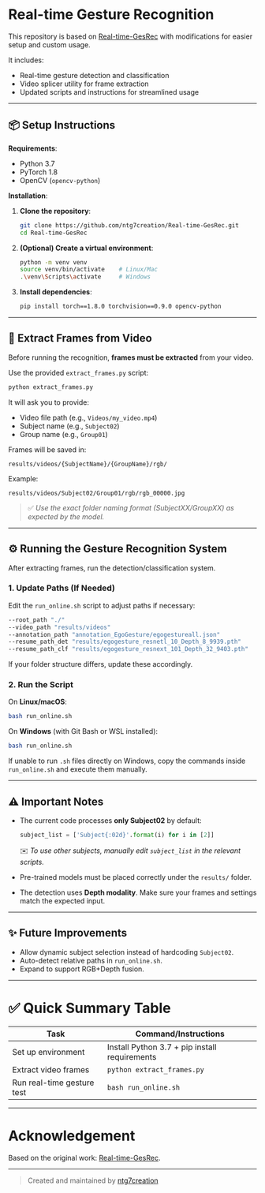 # Real-time Gesture Recognition

This repository is based on [Real-time-GesRec](https://github.com/ahmetgunduz/Real-time-GesRec) with modifications for easier setup and custom usage.

It includes:
- Real-time gesture detection and classification
- Video splicer utility for frame extraction
- Updated scripts and instructions for streamlined usage

---

## 📦 Setup Instructions

**Requirements**:
- Python 3.7
- PyTorch 1.8
- OpenCV (`opencv-python`)

**Installation**:

1. **Clone the repository**:
   ```bash
   git clone https://github.com/ntg7creation/Real-time-GesRec.git
   cd Real-time-GesRec
   ```

2. **(Optional) Create a virtual environment**:
   ```bash
   python -m venv venv
   source venv/bin/activate    # Linux/Mac
   .\venv\Scripts\activate     # Windows
   ```

3. **Install dependencies**:
   ```bash
   pip install torch==1.8.0 torchvision==0.9.0 opencv-python
   ```

---

## 🎥 Extract Frames from Video

Before running the recognition, **frames must be extracted** from your video.

Use the provided `extract_frames.py` script:

```bash
python extract_frames.py
```

It will ask you to provide:
- Video file path (e.g., `Videos/my_video.mp4`)
- Subject name (e.g., `Subject02`)
- Group name (e.g., `Group01`)

Frames will be saved in:
```
results/videos/{SubjectName}/{GroupName}/rgb/
```

Example:
```
results/videos/Subject02/Group01/rgb/rgb_00000.jpg
```

> ✅ *Use the exact folder naming format (SubjectXX/GroupXX) as expected by the model.*

---

## ⚙️ Running the Gesture Recognition System

After extracting frames, run the detection/classification system.

### 1. Update Paths (If Needed)

Edit the `run_online.sh` script to adjust paths if necessary:

```bash
--root_path "./"
--video_path "results/videos"
--annotation_path "annotation_EgoGesture/egogestureall.json"
--resume_path_det "results/egogesture_resnetl_10_Depth_8_9939.pth"
--resume_path_clf "results/egogesture_resnext_101_Depth_32_9403.pth"
```

If your folder structure differs, update these accordingly.

### 2. Run the Script

On **Linux/macOS**:
```bash
bash run_online.sh
```

On **Windows** (with Git Bash or WSL installed):
```bash
bash run_online.sh
```

If unable to run `.sh` files directly on Windows, copy the commands inside `run_online.sh` and execute them manually.

---

## ⚠️ Important Notes

- The current code processes **only Subject02** by default:
  ```python
  subject_list = ['Subject{:02d}'.format(i) for i in [2]]
  ```
  ✉️ *To use other subjects, manually edit `subject_list` in the relevant scripts.*

- Pre-trained models must be placed correctly under the `results/` folder.

- The detection uses **Depth modality**. Make sure your frames and settings match the expected input.

---

## ✨ Future Improvements

- Allow dynamic subject selection instead of hardcoding `Subject02`.
- Auto-detect relative paths in `run_online.sh`.
- Expand to support RGB+Depth fusion.

---

# ✅ Quick Summary Table

| Task                         | Command/Instructions                         |
|-------------------------------|----------------------------------------------|
| Set up environment            | Install Python 3.7 + pip install requirements |
| Extract video frames          | `python extract_frames.py`                  |
| Run real-time gesture test    | `bash run_online.sh`                         |

---

# Acknowledgement

Based on the original work: [Real-time-GesRec](https://github.com/ahmetgunduz/Real-time-GesRec).

---

> Created and maintained by [ntg7creation](https://github.com/ntg7creation)

